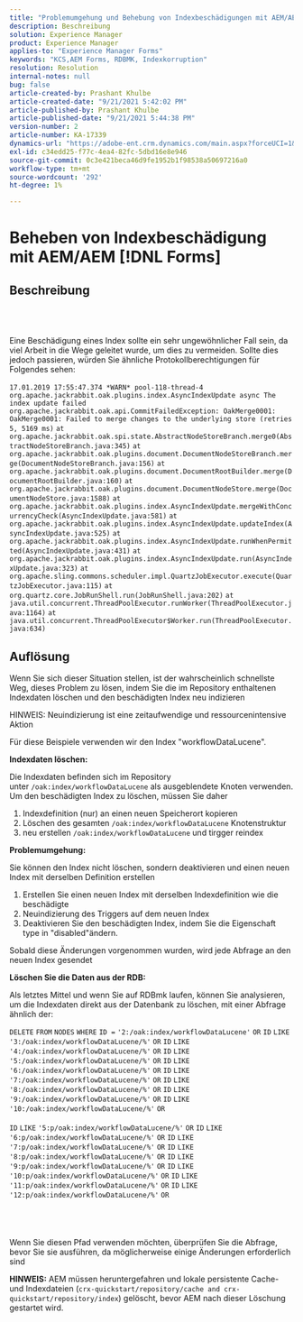 ```yaml
---
title: "Problemumgehung und Behebung von Indexbeschädigungen mit AEM/AEM Forms"
description: Beschreibung
solution: Experience Manager
product: Experience Manager
applies-to: "Experience Manager Forms"
keywords: "KCS,AEM Forms, RDBMK, Indexkorruption"
resolution: Resolution
internal-notes: null
bug: false
article-created-by: Prashant Khulbe
article-created-date: "9/21/2021 5:42:02 PM"
article-published-by: Prashant Khulbe
article-published-date: "9/21/2021 5:44:38 PM"
version-number: 2
article-number: KA-17339
dynamics-url: "https://adobe-ent.crm.dynamics.com/main.aspx?forceUCI=1&pagetype=entityrecord&etn=knowledgearticle&id=13171039-031b-ec11-b6e6-000d3a34dd41"
exl-id: c34edd25-f77c-4ea4-82fc-5dbd16e8e946
source-git-commit: 0c3e421beca46d9fe1952b1f98538a50697216a0
workflow-type: tm+mt
source-wordcount: '292'
ht-degree: 1%

---
```


# Beheben von Indexbeschädigung mit AEM/AEM [!DNL Forms]

## Beschreibung

<br><br><br>Eine Beschädigung eines Index sollte ein sehr ungewöhnlicher Fall sein, da viel Arbeit in die Wege geleitet wurde, um dies zu vermeiden. Sollte dies jedoch passieren, würden Sie ähnliche Protokollberechtigungen für Folgendes sehen:<br><br>`17.01.2019 17:55:47.374 *WARN* pool-118-thread-4 org.apache.jackrabbit.oak.plugins.index.AsyncIndexUpdate async The index update failed` `org.apache.jackrabbit.oak.api.CommitFailedException: OakMerge0001: OakMerge0001: Failed to merge changes to the underlying store (retries 5, 5169 ms)` `at org.apache.jackrabbit.oak.spi.state.AbstractNodeStoreBranch.merge0(AbstractNodeStoreBranch.java:345)` `at org.apache.jackrabbit.oak.plugins.document.DocumentNodeStoreBranch.merge(DocumentNodeStoreBranch.java:156)` `at org.apache.jackrabbit.oak.plugins.document.DocumentRootBuilder.merge(DocumentRootBuilder.java:160)` `at org.apache.jackrabbit.oak.plugins.document.DocumentNodeStore.merge(DocumentNodeStore.java:1588)` `at org.apache.jackrabbit.oak.plugins.index.AsyncIndexUpdate.mergeWithConcurrencyCheck(AsyncIndexUpdate.java:581)` `at org.apache.jackrabbit.oak.plugins.index.AsyncIndexUpdate.updateIndex(AsyncIndexUpdate.java:525)` `at org.apache.jackrabbit.oak.plugins.index.AsyncIndexUpdate.runWhenPermitted(AsyncIndexUpdate.java:431)` `at org.apache.jackrabbit.oak.plugins.index.AsyncIndexUpdate.run(AsyncIndexUpdate.java:323)` `at org.apache.sling.commons.scheduler.impl.QuartzJobExecutor.execute(QuartzJobExecutor.java:115)` `at org.quartz.core.JobRunShell.run(JobRunShell.java:202)` `at java.util.concurrent.ThreadPoolExecutor.runWorker(ThreadPoolExecutor.java:1164)` `at java.util.concurrent.ThreadPoolExecutor$Worker.run(ThreadPoolExecutor.java:634)`

## Auflösung


Wenn Sie sich dieser Situation stellen, ist der wahrscheinlich schnellste Weg, dieses Problem zu lösen, indem Sie die im Repository enthaltenen Indexdaten löschen und den beschädigten Index neu indizieren

HINWEIS: Neuindizierung ist eine zeitaufwendige und ressourcenintensive Aktion

Für diese Beispiele verwenden wir den Index &quot;workflowDataLucene&quot;.

<b>Indexdaten löschen: </b>

Die Indexdaten befinden sich im Repository unter `/oak:index/workflowDataLucene` als ausgeblendete Knoten verwenden. Um den beschädigten Index zu löschen, müssen Sie daher

1. Indexdefinition (nur) an einen neuen Speicherort kopieren
2. Löschen des gesamten `/oak:index/workflowDataLucene` Knotenstruktur
3. neu erstellen `/oak:index/workflowDataLucene` und tirgger reindex


<b>Problemumgehung:</b>

Sie können den Index nicht löschen, sondern deaktivieren und einen neuen Index mit derselben Definition erstellen

1. Erstellen Sie einen neuen Index mit derselben Indexdefinition wie die beschädigte
2. Neuindizierung des Triggers auf dem neuen Index
3. Deaktivieren Sie den beschädigten Index, indem Sie die Eigenschaft type in &quot;disabled&quot;ändern.


Sobald diese Änderungen vorgenommen wurden, wird jede Abfrage an den neuen Index gesendet

<b>Löschen Sie die Daten aus der RDB:</b>

Als letztes Mittel und wenn Sie auf RDBmk laufen, können Sie analysieren, um die Indexdaten direkt aus der Datenbank zu löschen, mit einer Abfrage ähnlich der:

`DELETE` `FROM` `NODES` `WHERE`
`ID =` `'2:/oak:index/workflowDataLucene'` `OR` `ID` `LIKE` `'3:/oak:index/workflowDataLucene/%'` `OR` `ID` `LIKE` `'4:/oak:index/workflowDataLucene/%'` `OR` `ID` `LIKE` `'5:/oak:index/workflowDataLucene/%'` `OR` `ID` `LIKE` `'6:/oak:index/workflowDataLucene/%'` `OR` `ID` `LIKE` `'7:/oak:index/workflowDataLucene/%'` `OR` `ID` `LIKE` `'8:/oak:index/workflowDataLucene/%'` `OR` `ID` `LIKE` `'9:/oak:index/workflowDataLucene/%'` `OR` `ID` `LIKE` `'10:/oak:index/workflowDataLucene/%'` `OR` ` ` <br><br>`ID` `LIKE` `'5:p/oak:index/workflowDataLucene/%'` `OR` `ID` `LIKE` `'6:p/oak:index/workflowDataLucene/%'` `OR` `ID` `LIKE` `'7:p/oak:index/workflowDataLucene/%'` `OR` `ID` `LIKE` `'8:p/oak:index/workflowDataLucene/%'` `OR` `ID` `LIKE` `'9:p/oak:index/workflowDataLucene/%'` `OR` `ID` `LIKE` `'10:p/oak:index/workflowDataLucene/%'` `OR` `ID` `LIKE` `'11:p/oak:index/workflowDataLucene/%'` `OR` `ID` `LIKE` `'12:p/oak:index/workflowDataLucene/%'` `OR`<br><br> <br><br><br>
Wenn Sie diesen Pfad verwenden möchten, überprüfen Sie die Abfrage, bevor Sie sie ausführen, da möglicherweise einige Änderungen erforderlich sind

<b>HINWEIS:</b> AEM müssen heruntergefahren und lokale persistente Cache- und Indexdateien (`crx-quickstart/repository/cache and crx-quickstart/repository/index`) gelöscht, bevor AEM nach dieser Löschung gestartet wird.


